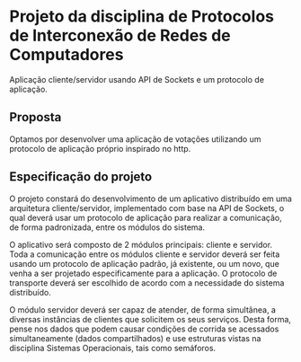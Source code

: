 # Projeto da disciplina de Protocolos de Interconexão de Redes de Computadores
Aplicação cliente/servidor usando API de Sockets e um protocolo de aplicação.
## Proposta
Optamos por desenvolver uma aplicação de votações utilizando um protocolo de aplicação próprio inspirado no http.
## Especificação do projeto
O projeto constará do desenvolvimento de um aplicativo distribuído em uma arquitetura cliente/servidor, implementado com base na API de Sockets, o qual deverá usar um protocolo de aplicação para realizar a comunicação, de forma padronizada, entre os módulos do sistema.

O aplicativo será composto de 2 módulos principais: cliente e servidor. Toda a comunicação entre os módulos cliente e servidor deverá ser feita usando um protocolo de aplicação padrão, já existente, ou um novo, que venha a ser projetado especificamente para a aplicação. O protocolo de transporte deverá ser escolhido de acordo com a necessidade do sistema distribuído.

O módulo servidor deverá ser capaz de atender, de forma simultânea, a diversas instâncias de clientes que solicitem os seus serviços. Desta forma, pense nos dados que podem causar condições de corrida se acessados simultaneamente (dados compartilhados) e use estruturas vistas na disciplina Sistemas Operacionais, tais como semáforos.

